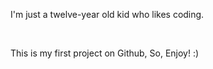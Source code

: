 <p>
  I'm just a twelve-year old kid who likes coding.
</p>
</br>
<p>
  This is my first project on Github, So, Enjoy! :)
</p>
